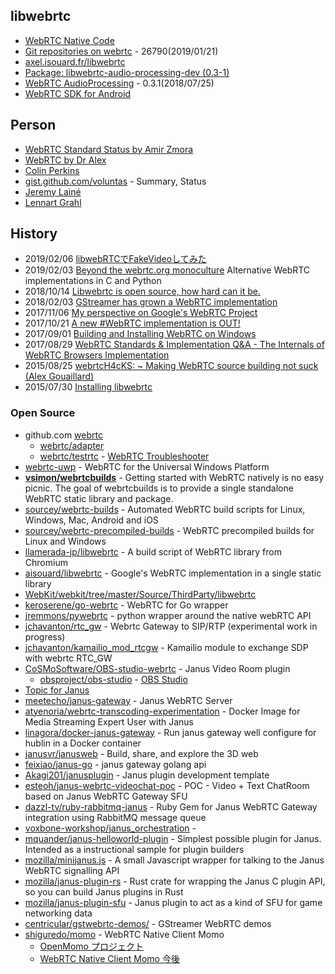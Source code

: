 ## libwebrtc
- [WebRTC Native Code](https://webrtc.org/native-code/)
- [Git repositories on webrtc](https://webrtc.googlesource.com/?format=HTML) - 26790(2019/01/21)
- [axel.isouard.fr/libwebrtc](https://axel.isouard.fr/libwebrtc)
- [Package: libwebrtc-audio-processing-dev (0.3-1)](https://packages.ubuntu.com/artful/libwebrtc-audio-processing-dev)
- [WebRTC AudioProcessing](https://freedesktop.org/software/pulseaudio/webrtc-audio-processing/) - 0.3.1(2018/07/25)
- [WebRTC SDK for Android](https://bintray.com/google/webrtc/google-webrtc)


## Person
- [WebRTC Standard Status by Amir Zmora](https://www.slideshare.net/AmirZ?utm_campaign=profiletracking&utm_medium=sssite&utm_source=ssslideview)
- [WebRTC by Dr Alex](https://webrtcbydralex.com/)
- [Colin Perkins](https://csperkins.org/)
- [gist.github.com/voluntas](https://gist.github.com/voluntas) - Summary, Status
- [Jeremy Lainé](https://github.com/jlaine)
- [Lennart Grahl](https://github.com/lgrahl)


## History
- 2019/02/06 [libwebRTCでFakeVideoしてみた](https://qiita.com/aikw/items/efb3726eb808a913d9da)
- 2019/02/03 [Beyond the webrtc.org monoculture](https://fosdem.org/2019/schedule/event/beyond_webrtc_monoculture/) Alternative WebRTC implementations in C and Python
- 2018/10/14 [Libwebrtc is open source, how hard can it be.](https://webrtcbydralex.com/index.php/2018/10/14/libwebrtc-is-open-source-how-hard-can-it-be/) 
- 2018/02/03 [GStreamer has grown a WebRTC implementation](https://hk.saowen.com/a/adaaff32c420090e04577b2b95afbeb16e4d7aa24f6328cce58a1da5e93651d9)
- 2017/11/06 [My perspective on Google's WebRTC Project](https://www.linkedin.com/pulse/my-perspective-googles-webrtc-project-michael-ivanov)
- 2017/10/21 [A new #WebRTC implementation is OUT!](http://webrtcbydralex.com/index.php/2017/10/21/a-new-webrtc-implementation-is-out/)
- 2017/09/01 [Building and Installing WebRTC on Windows](https://sourcey.com/building-and-installing-webrtc-on-windows/)
- 2017/08/29 [WebRTC Standards & Implementation Q&A - The Internals of WebRTC Browsers Implementation](https://www.slideshare.net/AmirZ/webrtc-standards-implementation-qa-the-internals-of-webrtc-browsers-implementation)
- 2015/08/25 [webrtcH4cKS: ~ Making WebRTC source building not suck (Alex Gouaillard)](https://webrtchacks.com/building-webrtc-from-source/)
- 2015/07/30 [Installing libwebrtc](http://webrtcbydralex.com/index.php/2015/07/30/installing-libwebrtc-locally-and-packaging-it/)


### Open Source
- github.com [webrtc](https://github.com/webrtc)
    - [webrtc/adapter](https://github.com/webrtc/adapter)
    - [webrtc/testrtc](https://github.com/webrtc/testrtc) - [WebRTC Troubleshooter](https://test.webrtc.org/)
- [webrtc-uwp](https://github.com/webrtc-uwp) - WebRTC for the Universal Windows Platform
- [**vsimon/webrtcbuilds**](https://github.com/vsimon/webrtcbuilds) - Getting started with WebRTC natively is no easy picnic. The goal of webrtcbuilds is to provide a single standalone WebRTC static library and package.
- [sourcey/webrtc-builds](https://github.com/sourcey/webrtc-builds) - Automated WebRTC build scripts for Linux, Windows, Mac, Android and iOS
- [sourcey/webrtc-precompiled-builds](https://github.com/sourcey/webrtc-precompiled-builds) - WebRTC precompiled builds for Linux and Windows
- [llamerada-jp/libwebrtc](https://github.com/llamerada-jp/libwebrtc) - A build script of WebRTC library from Chromium
- [aisouard/libwebrtc](https://github.com/aisouard/libwebrtc) - Google's WebRTC implementation in a single static library
- [WebKit/webkit/tree/master/Source/ThirdParty/libwebrtc](https://github.com/WebKit/webkit/tree/master/Source/ThirdParty/libwebrtc)
- [keroserene/go-webrtc](https://github.com/keroserene/go-webrtc) - WebRTC for Go wrapper
- [jremmons/pywebrtc](https://github.com/jremmons/pywebrtc) - python wrapper around the native webRTC API
- [jchavanton/rtc_gw](https://github.com/jchavanton/rtc_gw) - Webrtc Gateway to SIP/RTP (experimental work in progress)
- [jchavanton/kamailio_mod_rtcgw](https://github.com/jchavanton/kamailio_mod_rtcgw) - Kamailio module to exchange SDP with webrtc RTC_GW
- [CoSMoSoftware/OBS-studio-webrtc](https://github.com/CoSMoSoftware/OBS-studio-webrtc) - Janus Video Room plugin
    - [obsproject/obs-studio](https://github.com/obsproject/obs-studio) - [OBS Studio](https://obsproject.com/)
- [Topic for Janus](https://github.com/topics/janus)
- [meetecho/janus-gateway](https://github.com/meetecho/janus-gateway) - Janus WebRTC Server
- [atyenoria/webrtc-transcoding-experimentation](https://github.com/atyenoria/webrtc-transcoding-experimentation) - Docker Image for Media Streaming Expert User with Janus
- [linagora/docker-janus-gateway](https://github.com/linagora/docker-janus-gateway) - Run janus gateway well configure for hublin in a Docker container
- [janusvr/janusweb](https://github.com/janusvr/janusweb) - Build, share, and explore the 3D web
- [feixiao/janus-go](https://github.com/feixiao/janus-go) - janus gateway golang api
- [Akagi201/janusplugin](https://github.com/Akagi201/janusplugin) - Janus plugin development template
- [esteoh/janus-webrtc-videochat-poc](https://github.com/esteoh/janus-webrtc-videochat-poc) - POC - Video + Text ChatRoom based on Janus WebRTC Gateway SFU
- [dazzl-tv/ruby-rabbitmq-janus](https://github.com/dazzl-tv/ruby-rabbitmq-janus) - Ruby Gem for Janus WebRTC Gateway integration using RabbitMQ message queue
- [voxbone-workshop/janus_orchestration](https://github.com/voxbone-workshop/janus_orchestration) - 
- [mquander/janus-helloworld-plugin](https://github.com/mquander/janus-helloworld-plugin) - Simplest possible plugin for Janus. Intended as a instructional sample for plugin builders
- [mozilla/minijanus.js](https://github.com/mozilla/minijanus.js) - A small Javascript wrapper for talking to the Janus WebRTC signalling API
- [mozilla/janus-plugin-rs](https://github.com/mozilla/janus-plugin-rs) - Rust crate for wrapping the Janus C plugin API, so you can build Janus plugins in Rust
- [mozilla/janus-plugin-sfu](https://github.com/mozilla/janus-plugin-sfu) - Janus plugin to act as a kind of SFU for game networking data
- [centricular/gstwebrtc-demos/](https://github.com/centricular/gstwebrtc-demos/) - GStreamer WebRTC demos
- [shiguredo/momo](https://github.com/shiguredo/momo) - WebRTC Native Client Momo
    - [OpenMomo プロジェクト](https://gist.github.com/voluntas/51c67d0d8ce7af9f24655cee4d7dd253)
    - [WebRTC Native Client Momo 今後](https://medium.com/shiguredo/webrtc-native-client-momo-%E4%BB%8A%E5%BE%8C-e82aaec63c3f)



